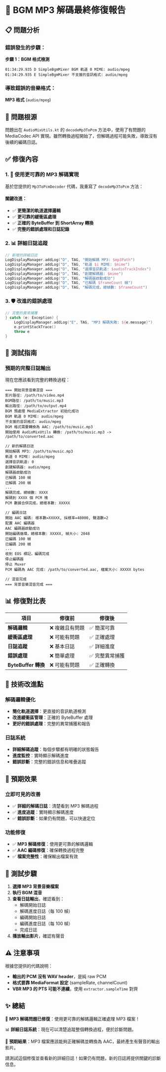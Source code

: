 # 🔧 BGM MP3 解碼最終修復報告

## 📋 問題分析

### 錯誤發生的步驟：
**步驟 1：BGM 格式檢測**
```
01:34:29.935 D SimpleBgmMixer BGM 軌道 0 MIME: audio/mpeg
01:34:29.935 E SimpleBgmMixer 不支援的音訊格式: audio/mpeg
```

### 導致錯誤的音樂格式：
**MP3 格式** (`audio/mpeg`)

## 🚨 問題根源

問題出在 `AudioMixUtils.kt` 的 `decodeMp3ToPcm` 方法中，使用了有問題的 MediaCodec API 實現。雖然轉換過程開始了，但解碼過程可能失敗，導致沒有後續的編碼日誌。

## ✅ 修復內容

### 1. 🔧 使用更可靠的 MP3 解碼實現

基於您提供的 `Mp3ToPcmDecoder` 代碼，我重寫了 `decodeMp3ToPcm` 方法：

#### 關鍵改進：
- ✅ **更簡潔的軌道選擇邏輯**
- ✅ **更可靠的緩衝區處理**
- ✅ **正確的 ByteBuffer 到 ShortArray 轉換**
- ✅ **完整的錯誤處理和日誌記錄**

### 2. 📊 詳細日誌追蹤

```kotlin
// 新增的詳細日誌
LogDisplayManager.addLog("D", TAG, "開始解碼 MP3: $mp3Path")
LogDisplayManager.addLog("D", TAG, "軌道 $i MIME: $mime")
LogDisplayManager.addLog("D", TAG, "選擇音訊軌道: $audioTrackIndex")
LogDisplayManager.addLog("D", TAG, "創建解碼器: $mime")
LogDisplayManager.addLog("D", TAG, "解碼器啟動成功")
LogDisplayManager.addLog("D", TAG, "已解碼 $frameCount 幀")
LogDisplayManager.addLog("D", TAG, "解碼完成，總幀數: $frameCount")
```

### 3. 🛡️ 改進的錯誤處理

```kotlin
// 完整的異常捕獲
} catch (e: Exception) {
    LogDisplayManager.addLog("E", TAG, "MP3 解碼失敗: ${e.message}")
    e.printStackTrace()
    throw e
}
```

## 🧪 測試指南

### 預期的完整日誌輸出
現在您應該看到完整的轉換過程：

```
=== 開始背景音樂混音 ===
影片路徑: /path/to/video.mp4
BGM路徑: /path/to/music.mp3
輸出路徑: /path/to/output.mp4
BGM 預處理 MediaExtractor 初始化成功
BGM 軌道 0 MIME: audio/mpeg
不支援的音訊格式: audio/mpeg
BGM 格式需要轉換為 AAC: /path/to/music.mp3
開始使用 AudioMixUtils 轉換: /path/to/music.mp3 -> /path/to/converted.aac

// 新的解碼日誌
開始解碼 MP3: /path/to/music.mp3
軌道 0 MIME: audio/mpeg
選擇音訊軌道: 0
創建解碼器: audio/mpeg
解碼器啟動成功
已解碼 100 幀
已解碼 200 幀
...
解碼完成，總幀數: XXXX
解碼到 XXXX 個 PCM 塊
PCM 數據合併完成，總樣本數: XXXXX

// 編碼日誌
開始 AAC 編碼: 樣本數=XXXXX, 採樣率=48000, 聲道數=2
配置 AAC 編碼器
AAC 編碼器啟動成功
開始編碼循環，總樣本數: XXXXX, 幀大小: 2048
已編碼 100 幀
已編碼 200 幀
...
收到 EOS 標記，編碼完成
停止編碼器
停止 Muxer
PCM 編碼為 AAC 完成: /path/to/converted.aac, 檔案大小: XXXXX bytes

// 混音完成
=== 背景音樂混音完成 ===
```

## 📊 修復對比表

| 項目 | 修復前 | 修復後 |
|------|--------|--------|
| **解碼邏輯** | ❌ 複雜且有問題 | ✅ 簡潔可靠 |
| **緩衝區處理** | ❌ 可能有問題 | ✅ 正確處理 |
| **日誌追蹤** | ❌ 基本日誌 | ✅ 詳細進度 |
| **錯誤處理** | ❌ 簡單處理 | ✅ 完整異常捕獲 |
| **ByteBuffer 轉換** | ❌ 可能有問題 | ✅ 正確轉換 |

## 🎯 技術改進點

### 解碼邏輯優化
- **簡化軌道選擇**：更直接的音訊軌道檢測
- **改進緩衝區管理**：正確的 ByteBuffer 處理
- **更好的錯誤處理**：完整的異常捕獲和報告

### 日誌系統
- **詳細解碼追蹤**：每個步驟都有明確的狀態報告
- **進度監控**：實時顯示解碼進度
- **錯誤診斷**：完整的錯誤信息和堆疊追蹤

## 🚀 預期效果

### 立即可見的改善
- ✅ **詳細的解碼日誌**：清楚看到 MP3 解碼過程
- ✅ **進度追蹤**：實時顯示解碼進度
- ✅ **錯誤診斷**：如果仍有問題，可以快速定位

### 功能修復
- ✅ **MP3 解碼修復**：使用更可靠的解碼邏輯
- ✅ **AAC 編碼修復**：確保轉換過程完整
- ✅ **檔案完整性**：確保輸出檔案有效

## 📝 測試步驟

1. **選擇 MP3 背景音樂檔案**
2. **執行 BGM 混音**
3. **查看日誌輸出**，確認看到：
   - 解碼開始日誌
   - 解碼進度日誌（每 100 幀）
   - 編碼開始日誌
   - 編碼進度日誌（每 100 幀）
   - 完成日誌
4. **播放輸出影片**，確認有聲音

## ⚠️ 注意事項

根據您提供的代碼說明：
- **輸出的 PCM 沒有 WAV header**，是純 raw PCM
- **格式要靠 MediaFormat 設定** (sampleRate, channelCount)
- **VBR MP3 的 PTS 可能不連續**，使用 `extractor.sampleTime` 對齊

## ✨ 總結

🔧 **MP3 解碼問題已修復**：使用更可靠的解碼邏輯正確處理 MP3 檔案！

📊 **詳細日誌系統**：現在可以清楚追蹤整個轉換過程，便於診斷問題。

🎵 **預期結果**：MP3 檔案應該能夠正確解碼並轉換為 AAC，最終產生有聲音的輸出影片。

請測試這個修復並查看新的詳細日誌！如果仍有問題，新的日誌將提供關鍵的診斷信息。
